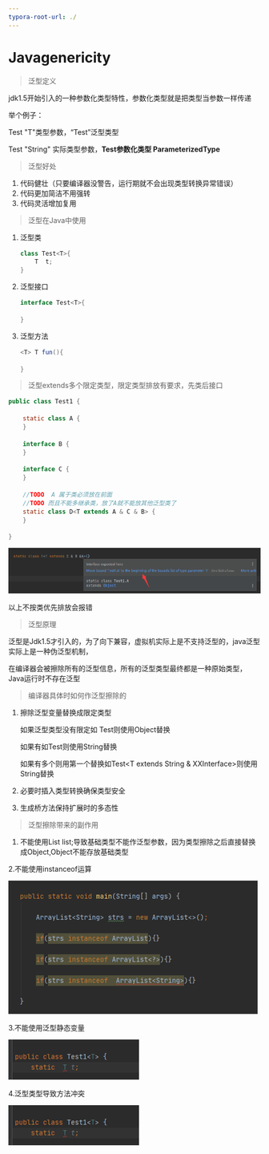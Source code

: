 ```yaml
---
typora-root-url: ./
---
```


# Javagenericity
> 泛型定义

jdk1.5开始引入的一种参数化类型特性，参数化类型就是把类型当参数一样传递

举个例子：

Test<T>  "T"类型参数，“Test<T>”泛型类型

Test<String>  "String" 实际类型参数，**Test<String>参数化类型 ParameterizedType**



> 泛型好处

1. 代码健壮（只要编译器没警告，运行期就不会出现类型转换异常错误）
2. 代码更加简洁不用强转
3. 代码灵活增加复用



> 泛型在Java中使用

1. 泛型类

   ```java
   class Test<T>{
       T  t;
   }
   ```

   

2. 泛型接口

   ```java
   interface Test<T>{
   
   }
   ```

   

3. 泛型方法

   ```java
   <T> T fun(){
   
   }
   ```



> 泛型extends多个限定类型，限定类型排放有要求，先类后接口

```java
public class Test1 {

    static class A {
    }

    interface B {
    }

    interface C {
    }

    //TODO  A 属于类必须放在前面
    //TODO 而且不能多继承类，放了A就不能放其他泛型类了
    static class D<T extends A & C & B> {
    }

}

```

![630648](image/630648.png)

以上不按类优先排放会报错



> 泛型原理

泛型是Jdk1.5才引入的，为了向下兼容，虚拟机实际上是不支持泛型的，java泛型实际上是一种伪泛型机制，

在编译器会被擦除所有的泛型信息，所有的泛型类型最终都是一种原始类型，Java运行时不存在泛型



> 编译器具体时如何作泛型擦除的

1. 擦除泛型变量替换成限定类型

   如果泛型类型没有限定如 Test<T>则使用Object替换

   如果有如Test<T extends String>则使用String替换

   如果有多个则用第一个替换如Test<T extends String & XXInterface>则使用String替换

2. 必要时插入类型转换确保类型安全

3. 生成桥方法保持扩展时的多态性



> 泛型擦除带来的副作用

1. 不能使用List<int> list;导致基础类型不能作泛型参数，因为类型擦除之后直接替换成Object,Object不能存放基础类型

2.不能使用instanceof运算

![630726](image/630726.png)

3.不能使用泛型静态变量

![630730](image/630730.png)


4.泛型类型导致方法冲突

![630730](/image/630730.png)
